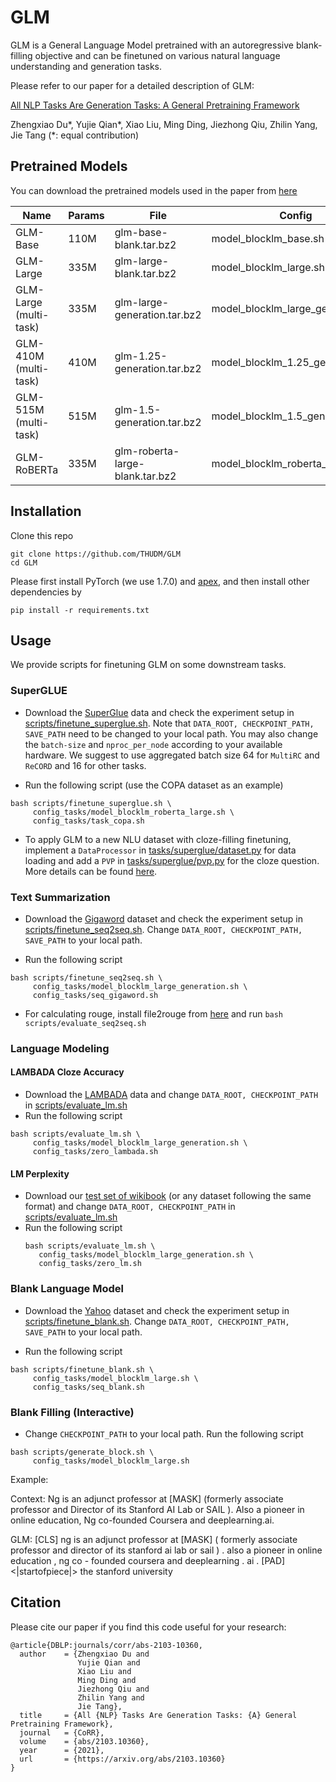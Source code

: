 # GLM

GLM is a General Language Model pretrained with an autoregressive blank-filling objective and can be finetuned on 
various natural language understanding and generation tasks. 

Please refer to our paper for a detailed description of GLM:

[All NLP Tasks Are Generation Tasks: A General Pretraining Framework](https://arxiv.org/abs/2103.10360)

Zhengxiao Du*, Yujie Qian*, Xiao Liu, Ming Ding, Jiezhong Qiu, Zhilin Yang, Jie Tang (*: equal contribution)

## Pretrained Models
You can download the pretrained models used in the paper from [here](https://mailstsinghuaeducn-my.sharepoint.com/:f:/g/personal/duzx16_mails_tsinghua_edu_cn/Eg8MZe62MlVFs_mK2tHaH-sBC-UC01jpGPZop08pID7sOw?e=MsevNR)  

| Name | Params | File | Config
|  -----  | ----  | ---- | ----
| GLM-Base | 110M | glm-base-blank.tar.bz2 | model_blocklm_base.sh
| GLM-Large  | 335M | glm-large-blank.tar.bz2 | model_blocklm_large.sh
| GLM-Large (multi-task) | 335M | glm-large-generation.tar.bz2 | model_blocklm_large_generation.sh
| GLM-410M (multi-task) | 410M | glm-1.25-generation.tar.bz2 | model_blocklm_1.25_generation.sh
| GLM-515M (multi-task) | 515M | glm-1.5-generation.tar.bz2 | model_blocklm_1.5_generation.sh
| GLM-RoBERTa | 335M | glm-roberta-large-blank.tar.bz2 | model_blocklm_roberta_large.sh

## Installation
Clone this repo
```shell
git clone https://github.com/THUDM/GLM
cd GLM
```
Please first install PyTorch (we use 1.7.0) and [apex](https://github.com/NVIDIA/apex), and then install other dependencies by
```shell
pip install -r requirements.txt
```

## Usage
We provide scripts for finetuning GLM on some downstream tasks.

### SuperGLUE

- Download the [SuperGlue](https://super.gluebenchmark.com/tasks) data and check the experiment setup in 
  [scripts/finetune_superglue.sh](scripts/finetune_superglue.sh). Note that `DATA_ROOT, CHECKPOINT_PATH, SAVE_PATH` 
  need to be changed to your local path. You may also change the `batch-size` and `nproc_per_node` according to your 
  available hardware. We suggest to use aggregated batch size 64 for `MultiRC` and `ReCORD` and 16 for other tasks.

- Run the following script (use the COPA dataset as an example)

```
bash scripts/finetune_superglue.sh \
     config_tasks/model_blocklm_roberta_large.sh \
     config_tasks/task_copa.sh
```

- To apply GLM to a new NLU dataset with cloze-filling finetuning, implement a `DataProcessor` in
  [tasks/superglue/dataset.py](tasks/superglue/dataset.py) for data loading and add a `PVP` in 
  [tasks/superglue/pvp.py](tasks/superglue/pvp.py) for the cloze question. More details can be found 
  [here](tasks/superglue/README.md).

### Text Summarization

- Download the [Gigaword](https://github.com/harvardnlp/sent-summary) dataset and check the experiment setup in 
  [scripts/finetune_seq2seq.sh](scripts/finetune_seq2seq.sh). Change `DATA_ROOT, CHECKPOINT_PATH, SAVE_PATH` to your 
  local path. 
  
- Run the following script

```
bash scripts/finetune_seq2seq.sh \ 
     config_tasks/model_blocklm_large_generation.sh \ 
     config_tasks/seq_gigaword.sh
```
- For calculating rouge, install file2rouge from [here](https://github.com/pltrdy/files2rouge) and run `bash scripts/evaluate_seq2seq.sh`

### Language Modeling
#### LAMBADA Cloze Accuracy
* Download the [LAMBADA](https://github.com/cybertronai/bflm/blob/master/lambada_test.jsonl) data and change 
  `DATA_ROOT, CHECKPOINT_PATH` in [scripts/evaluate_lm.sh](scripts/evaluate_lm.sh)
* Run the following script
```shell
bash scripts/evaluate_lm.sh \ 
     config_tasks/model_blocklm_large_generation.sh \
     config_tasks/zero_lambada.sh 
```
#### LM Perplexity
* Download our [test set of wikibook](https://mailstsinghuaeducn-my.sharepoint.com/:t:/g/personal/duzx16_mails_tsinghua_edu_cn/EQa_B6KY_q1FjtUeG-T52iMBFtNrfhfHcZbzMxfkJKXKRQ?e=inTdHh) (or any dataset following the same format) and change `DATA_ROOT, CHECKPOINT_PATH` 
  in [scripts/evaluate_lm.sh](scripts/evaluate_lm.sh)
* Run the following script
  ```shell
  bash scripts/evaluate_lm.sh \ 
     config_tasks/model_blocklm_large_generation.sh \
     config_tasks/zero_lm.sh 
  ```

### Blank Language Model
- Download the [Yahoo](https://github.com/Varal7/blank_language_model) dataset and check the experiment setup in 
  [scripts/finetune_blank.sh](scripts/finetune_blank.sh). Change `DATA_ROOT, CHECKPOINT_PATH, SAVE_PATH` to your 
  local path. 
  
- Run the following script

```
bash scripts/finetune_blank.sh \ 
     config_tasks/model_blocklm_large.sh \ 
     config_tasks/seq_blank.sh
```

### Blank Filling (Interactive)
* Change `CHECKPOINT_PATH` to your local path. Run the following script
```
bash scripts/generate_block.sh \
     config_tasks/model_blocklm_large.sh
```
Example:


Context: Ng is an adjunct professor at [MASK] (formerly associate professor and Director of its Stanford AI Lab or SAIL ). Also a pioneer in online education, Ng co-founded Coursera and deeplearning.ai.

GLM: [CLS] ng is an adjunct professor at [MASK] ( formerly associate professor and director of its stanford ai lab or sail ) . also a pioneer in online education , ng co - founded coursera and deeplearning . ai . [PAD] <|startofpiece|> the stanford university

## Citation
Please cite our paper if you find this code useful for your research:
```
@article{DBLP:journals/corr/abs-2103-10360,
  author    = {Zhengxiao Du and
               Yujie Qian and
               Xiao Liu and
               Ming Ding and
               Jiezhong Qiu and
               Zhilin Yang and
               Jie Tang},
  title     = {All {NLP} Tasks Are Generation Tasks: {A} General Pretraining Framework},
  journal   = {CoRR},
  volume    = {abs/2103.10360},
  year      = {2021},
  url       = {https://arxiv.org/abs/2103.10360}
}
```